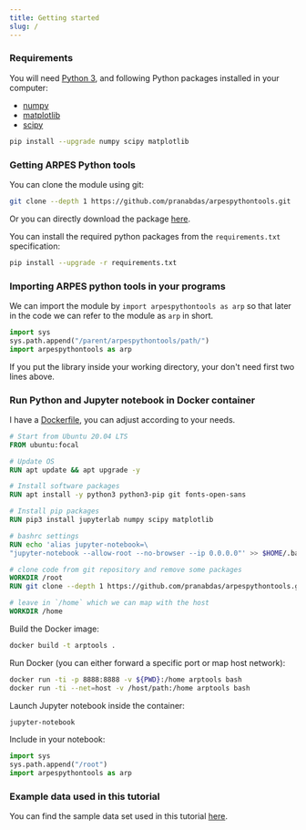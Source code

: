 ```yaml
---
title: Getting started
slug: /
---
```

### Requirements
You will need [Python 3](https://www.python.org/), and following Python packages
installed in your computer:

- [numpy](https://numpy.org/)
- [matplotlib](https://matplotlib.org/)
- [scipy](https://www.scipy.org/)

```bash
pip install --upgrade numpy scipy matplotlib
```

### Getting ARPES Python tools
You can clone the module using git:

```bash
git clone --depth 1 https://github.com/pranabdas/arpespythontools.git
```

Or you can directly download the package [here](
https://github.com/pranabdas/arpespythontools/releases).

You can install the required python packages from the `requirements.txt`
specification:
```bash
pip install --upgrade -r requirements.txt
```

### Importing ARPES python tools in your programs
We can import the module by `import arpespythontools as arp` so that later in
the code we can refer to the module as `arp` in short.
```python
import sys
sys.path.append("/parent/arpespythontools/path/")
import arpespythontools as arp
```

If you put the library inside your working directory, your don't need first two
lines above.

### Run Python and Jupyter notebook in Docker container

I have a [Dockerfile](
https://github.com/pranabdas/arpespythontools/blob/master/Dockerfile), you can
adjust according to your needs.
```dockerfile title="Dockerfile"
# Start from Ubuntu 20.04 LTS
FROM ubuntu:focal

# Update OS
RUN apt update && apt upgrade -y

# Install software packages
RUN apt install -y python3 python3-pip git fonts-open-sans

# Install pip packages
RUN pip3 install jupyterlab numpy scipy matplotlib

# bashrc settings
RUN echo 'alias jupyter-notebook=\
"jupyter-notebook --allow-root --no-browser --ip 0.0.0.0"' >> $HOME/.bashrc

# clone code from git repository and remove some packages
WORKDIR /root
RUN git clone --depth 1 https://github.com/pranabdas/arpespythontools.git

# leave in `/home` which we can map with the host
WORKDIR /home
```

Build the Docker image:
```bash
docker build -t arptools .
```

Run Docker (you can either forward a specific port or map host network):
```bash
docker run -ti -p 8888:8888 -v ${PWD}:/home arptools bash
docker run -ti --net=host -v /host/path:/home arptools bash
```

Launch Jupyter notebook inside the container:
```bash
jupyter-notebook
```

Include in your notebook:
```python
import sys
sys.path.append("/root")
import arpespythontools as arp
```

### Example data used in this tutorial
You can find the sample data set used in this tutorial [here](
http://dx.doi.org/10.17632/rfhhh54g9m).
